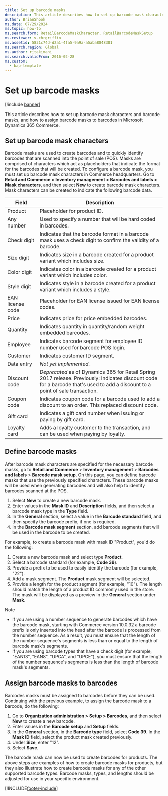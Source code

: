 ```yaml
---
title: Set up barcode masks
description: This article describes how to set up barcode mask characters and barcode masks, and how to assign barcode masks to barcodes in Microsoft Dynamics 365 Commerce.
author: BrianShook
ms.date: 07/29/2024
ms.topic: how-to
ms.search.form: RetailBarcodeMaskCharacter, RetailBarcodeMaskSetup
ms.reviewer: v-chrgriffin
ms.assetid: 5831c74d-d2a1-4fa5-9a9a-a5aba8848381
ms.search.region: Global
ms.author: ritakimani
ms.search.validFrom: 2016-02-28
ms.custom: 
  - bap-template
---
```


# Set up barcode masks

[!include [banner](includes/banner.md)]

This article describes how to set up barcode mask characters and barcode masks, and how to assign barcode masks to barcodes in Microsoft Dynamics 365 Commerce.

## Set up barcode mask characters

Barcode masks are used to create barcodes and to quickly identify barcodes that are scanned into the point of sale (POS). Masks are comprised of characters which act as placeholders that indicate the format for the barcodes that will be created. To configure a barcode mask, you must set up barcode mask characters in Commerce headquarters. Go to **Retail and Commerce \> Inventory management \> Barcodes and labels \> Mask characters**, and then select **New** to create barcode mask characters. Mask characters can be created to indicate the following barcode data.

| Field            | Description |
|------------------|-------------|
| Product          | Placeholder for product ID. |
| Any number       | Used to specify a number that will be hard coded in barcodes. |
| Check digit      | Indicates that the barcode format in a barcode mask uses a check digit to confirm the validity of a barcode. |
| Size digit       | Indicates size in a barcode created for a product variant which includes size. |
| Color digit      | Indicates color in a barcode created for a product variant which includes color. |
| Style digit      | Indicates style in a barcode created for a product variant which includes a style. |
| EAN license code | Placeholder for EAN license issued for EAN license codes. |
| Price            | Indicates price for price embedded barcodes. |
| Quantity         | Indicates quantity in quantity/random weight embedded barcodes. |
| Employee         | Indicates barcode segment for employee ID number used for barcode POS login. |
| Customer         | Indicates customer ID segment. |
| Data entry       | *Not yet implemented.* |
| Discount code    | *Deprecated* as of Dynamics 365 for Retail Spring 2017 release. Previously: Indicates discount code for a barcode that's used to add a discount to a point of sale transaction. |
| Coupon code      | Indicates coupon code for a barcode used to add a discount to an order. This replaced discount code. |
| Gift card        | Indicates a gift card number when issuing or paying by gift card. |
| Loyalty card     | Adds a loyalty customer to the transaction, and can be used when paying by loyalty. |

## Define barcode masks

After barcode mask characters are specified for the necessary barcode masks, go to **Retail and Commerce** &gt; **Inventory management** &gt; **Barcodes and labels** &gt; **Barcode mask setup**. On this page, you can define barcode masks that use the previously specified characters. These barcode masks will be used when generating barcodes and will also help to identify barcodes scanned at the POS.

1. Select **New** to create a new barcode mask.
2. Enter values in the **Mask ID** and **Description** fields, and then select a barcode mask type in the **Type** field.
3. In the **General** section, select a value in the **Barcode standard** field, and then specify the barcode prefix, if one is required.
4. In the **Barcode mask segment** section, add barcode segments that will be used in the barcode to be created.

For example, to create a barcode mask with mask ID "Product", you'd do the following:

1. Create a new barcode mask and select type **Product**.
2. Select a barcode standard (for example, **Code 39**).
3. Provide a prefix to be used to easily identify the barcode (for example, "22").
4. Add a mask segment. The **Product** mask segment will be selected.
5. Provide a length for the product segment (for example, "10"). The length should match the length of a product ID commonly used in the store. The mask will be displayed as a preview in the **General** section under **Mask**.

> [!NOTE]
> - If you are using a number sequence to generate barcodes which have the barcode mask, starting with Commerce version 10.0.32 a barcode prefix is only inserted into the head after the barcode is processed from the number sequence. As a result, you must ensure that the length of the number sequence's segments is less than or equal to the length of barcode mask's segments.
> - If you are using barcode types that have a check digit (for example, "EAN13", "EAN8", "UPCA", and "UPCE"), you must ensure that the length of the number sequence's segments is less than the length of barcode mask's segments.

## Assign barcode masks to barcodes

Barcodes masks must be assigned to barcodes before they can be used. Continuing with the previous example, to assign the barcode mask to a barcode, do the following:

1. Go to **Organization administration \> Setup \> Barcodes**, and then select **New** to create a new barcode.
2. Enter values in the **Barcode** **setup** and **Setup** fields.
3. In the **General** section, in the **Barcode type** field, select **Code 39**. In the **Mask ID** field, select the product mask created previously.
4. Under **Size**, enter "12".
5. Select **Save**.

The barcode mask can now be used to create barcodes for products. The above steps are examples of how to create barcode masks for products, but they also illustrate how to create barcode masks for any of the other supported barcode types. Barcode masks, types, and lengths should be adjusted for use in your specific environment.


[!INCLUDE[footer-include](../includes/footer-banner.md)]
